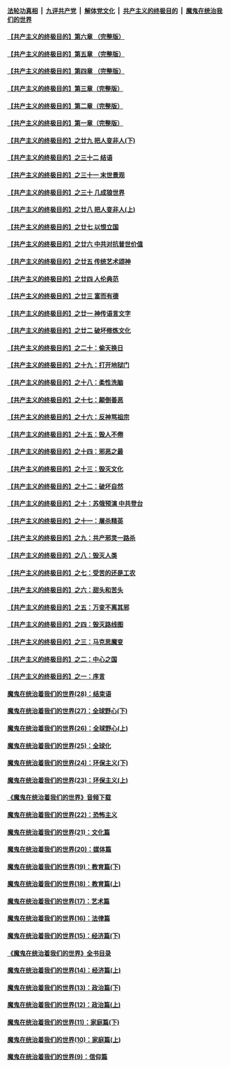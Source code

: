####  [法轮功真相](../../../../basic/blob/master/README.md?t=09261852) &nbsp;|&nbsp; [九评共产党](../../../../9ping.md/blob/master/README.md?t=09261852) &nbsp;|&nbsp; [解体党文化](../../../../jtdwh.md/blob/master/README.md?t=09261852)  &nbsp;|&nbsp; [共产主义的终极目的](../../../../gczydzjmd.md/blob/master/README.md?t=09261852) &nbsp;|&nbsp; [魔鬼在统治我们的世界](../../../../mgztzwmdsj.md/blob/master/README.md?t=09261852) 

#### [【共产主义的终极目的】第六章 （完整版）](../pages/nsc422/n11428913.md?t=09261852) 

#### [【共产主义的终极目的】第五章 （完整版）](../pages/nsc422/n11428912.md?t=09261852) 

#### [【共产主义的终极目的】第四章 （完整版）](../pages/nsc422/n11428907.md?t=09261852) 

#### [【共产主义的终极目的】第三章（完整版）](../pages/nsc422/n11428848.md?t=09261852) 

#### [【共产主义的终极目的】第二章（完整版）](../pages/nsc422/n11428831.md?t=09261852) 

#### [【共产主义的终极目的】第一章（完整版）](../pages/nsc422/n11417651.md?t=09261852) 

#### [【共产主义的终极目的】之廿九 把人变非人(下)](../pages/nsc422/n11344140.md?t=09261852) 

#### [【共产主义的终极目的】之三十二 结语](../pages/nsc422/n11360535.md?t=09261852) 

#### [【共产主义的终极目的】之三十一 末世景观](../pages/nsc422/n11351129.md?t=09261852) 

#### [【共产主义的终极目的】之三十 几成狼世界](../pages/nsc422/n11348280.md?t=09261852) 

#### [【共产主义的终极目的】之廿八 把人变非人(上)](../pages/nsc422/n11340492.md?t=09261852) 

#### [【共产主义的终极目的】之廿七 以恨立国](../pages/nsc422/n11336944.md?t=09261852) 

#### [【共产主义的终极目的】之廿六 中共对抗普世价值](../pages/nsc422/n11324785.md?t=09261852) 

#### [【共产主义的终极目的】之廿五 传统艺术颂神](../pages/nsc422/n11296396.md?t=09261852) 

#### [【共产主义的终极目的】之廿四 人伦典范](../pages/nsc422/n11296397.md?t=09261852) 

#### [【共产主义的终极目的】之廿三 富而有德](../pages/nsc422/n11283598.md?t=09261852) 

#### [【共产主义的终极目的】之廿一 神传语言文字](../pages/nsc422/n11263265.md?t=09261852) 

#### [【共产主义的终极目的】之廿二 破坏修炼文化](../pages/nsc422/n11245728.md?t=09261852) 

#### [【共产主义的终极目的】之二十：偷天换日](../pages/nsc422/n11238846.md?t=09261852) 

#### [【共产主义的终极目的】之十九：打开地狱门](../pages/nsc422/n11206376.md?t=09261852) 

#### [【共产主义的终极目的】之十八：柔性洗脑](../pages/nsc422/n11199994.md?t=09261852) 

#### [【共产主义的终极目的】之十七：颠倒善恶](../pages/nsc422/n11179782.md?t=09261852) 

#### [【共产主义的终极目的】之十六：反神骂祖宗](../pages/nsc422/n11166798.md?t=09261852) 

#### [【共产主义的终极目的】之十五：毁人不倦](../pages/nsc422/n11166792.md?t=09261852) 

#### [【共产主义的终极目的】之十四：邪恶之最](../pages/nsc422/n11150249.md?t=09261852) 

#### [【共产主义的终极目的】之十三：毁灭文化](../pages/nsc422/n11135227.md?t=09261852) 

#### [【共产主义的终极目的】之十二：破坏自然](../pages/nsc422/n11135214.md?t=09261852) 

#### [【共产主义的终极目的】之十：苏俄预演 中共登台](../pages/nsc422/n11118424.md?t=09261852) 

#### [【共产主义的终极目的】之十一：屠杀精英](../pages/nsc422/n11118442.md?t=09261852) 

#### [【共产主义的终极目的】之九：共产邪灵一路杀](../pages/nsc422/n11114139.md?t=09261852) 

#### [【共产主义的终极目的】之八：毁灭人类](../pages/nsc422/n11108503.md?t=09261852) 

#### [【共产主义的终极目的】之七：受苦的还是工农](../pages/nsc422/n11101809.md?t=09261852) 

#### [【共产主义的终极目的】之六：甜头和苦头](../pages/nsc422/n11096971.md?t=09261852) 

#### [【共产主义的终极目的】之五：万变不离其邪](../pages/nsc422/n11091285.md?t=09261852) 

#### [【共产主义的终极目的】之四：毁灭路线图](../pages/nsc422/n11086284.md?t=09261852) 

#### [【共产主义的终极目的】之三：马克思魔变](../pages/nsc422/n11061941.md?t=09261852) 

#### [【共产主义的终极目的】之二：中心之国](../pages/nsc422/n11047728.md?t=09261852) 

#### [【共产主义的终极目的】之一：序言](../pages/nsc422/n11086077.md?t=09261852) 

#### [魔鬼在统治着我们的世界(28)：结束语](../pages/nsc422/n10936246.md?t=09261852) 

#### [魔鬼在统治着我们的世界(27)：全球野心(下)](../pages/nsc422/n10928319.md?t=09261852) 

#### [魔鬼在统治着我们的世界(26)：全球野心(上)](../pages/nsc422/n10900318.md?t=09261852) 

#### [魔鬼在统治着我们的世界(25)：全球化](../pages/nsc422/n10788205.md?t=09261852) 

#### [魔鬼在统治着我们的世界(24)：环保主义(下)](../pages/nsc422/n10695307.md?t=09261852) 

#### [魔鬼在统治着我们的世界(23)：环保主义(上)](../pages/nsc422/n10688613.md?t=09261852) 

#### [《魔鬼在统治着我们的世界》音频下载](../pages/nsc422/n10635553.md?t=09261852) 

#### [魔鬼在统治着我们的世界(22)：恐怖主义](../pages/nsc422/n10614727.md?t=09261852) 

#### [魔鬼在统治着我们的世界(21)：文化篇](../pages/nsc422/n10597706.md?t=09261852) 

#### [魔鬼在统治着我们的世界(20)：媒体篇](../pages/nsc422/n10586579.md?t=09261852) 

#### [魔鬼在统治着我们的世界(19)：教育篇(下)](../pages/nsc422/n10564808.md?t=09261852) 

#### [魔鬼在统治着我们的世界(18)：教育篇(上)](../pages/nsc422/n10526970.md?t=09261852) 

#### [魔鬼在统治着我们的世界(17)：艺术篇](../pages/nsc422/n10499093.md?t=09261852) 

#### [魔鬼在统治着我们的世界(16)：法律篇](../pages/nsc422/n10485969.md?t=09261852) 

#### [魔鬼在统治着我们的世界(15)：经济篇(下)](../pages/nsc422/n10469975.md?t=09261852) 

#### [《魔鬼在统治着我们的世界》全书目录](../pages/nsc422/n10464261.md?t=09261852) 

#### [魔鬼在统治着我们的世界(14)：经济篇(上)](../pages/nsc422/n10457370.md?t=09261852) 

#### [魔鬼在统治着我们的世界(13)：政治篇(下)](../pages/nsc422/n10448270.md?t=09261852) 

#### [魔鬼在统治着我们的世界(12)：政治篇(上)](../pages/nsc422/n10444576.md?t=09261852) 

#### [魔鬼在统治着我们的世界(11)：家庭篇(下)](../pages/nsc422/n10440961.md?t=09261852) 

#### [魔鬼在统治着我们的世界(10)：家庭篇(上)](../pages/nsc422/n10435448.md?t=09261852) 

#### [魔鬼在统治着我们的世界(9)：信仰篇](../pages/nsc422/n10432159.md?t=09261852) 

